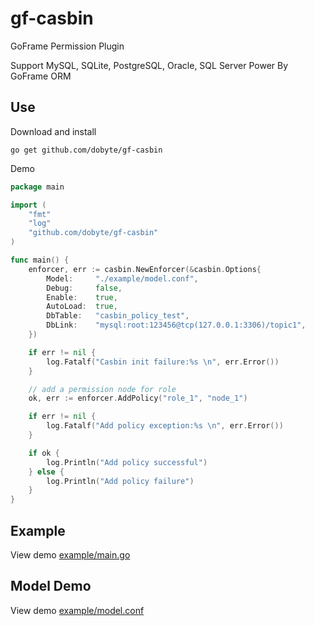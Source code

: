 # gf-casbin

GoFrame Permission Plugin

Support MySQL, SQLite, PostgreSQL, Oracle, SQL Server Power By GoFrame ORM

## Use

Download and install

```shell
go get github.com/dobyte/gf-casbin
```

Demo

```go
package main

import (
	"fmt"
	"log"
	"github.com/dobyte/gf-casbin"
)

func main() {
	enforcer, err := casbin.NewEnforcer(&casbin.Options{
		Model:     "./example/model.conf",
		Debug:     false,
		Enable:    true,
		AutoLoad:  true,
		DbTable:   "casbin_policy_test",
		DbLink:    "mysql:root:123456@tcp(127.0.0.1:3306)/topic1",
	})

	if err != nil {
		log.Fatalf("Casbin init failure:%s \n", err.Error())
	}

	// add a permission node for role
	ok, err := enforcer.AddPolicy("role_1", "node_1")

	if err != nil {
		log.Fatalf("Add policy exception:%s \n", err.Error())
	}

	if ok {
		log.Println("Add policy successful")
	} else {
		log.Println("Add policy failure")
	}
}
```

## Example

View demo [example/main.go](example/main.go)

## Model Demo

View demo [example/model.conf](example/model.conf)